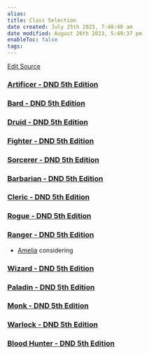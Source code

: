 ```yaml
---
alias: 
title: Class Selection
date created: July 25th 2023, 7:48:40 am
date modified: August 26th 2023, 5:49:37 pm
enableToc: false
tags: 
---
```

[Edit Source](https://github.com/bradhaas/TheCompendium-v2/blob/main/PCs/Class%20Selection.md)
### [Artificer - DND 5th Edition](http://dnd5e.wikidot.com/artificer)
### [Bard - DND 5th Edition](http://dnd5e.wikidot.com/bard)
### [Druid - DND 5th Edition](http://dnd5e.wikidot.com/druid)
### [Fighter - DND 5th Edition](http://dnd5e.wikidot.com/fighter)
### [Sorcerer - DND 5th Edition](http://dnd5e.wikidot.com/sorcerer)
### [Barbarian - DND 5th Edition](http://dnd5e.wikidot.com/barbarian)
### [Cleric - DND 5th Edition](http://dnd5e.wikidot.com/cleric)
### [Rogue - DND 5th Edition](http://dnd5e.wikidot.com/rogue)
### [Ranger - DND 5th Edition](http://dnd5e.wikidot.com/ranger)
- [Amelia](PCs/Amelia.md) considering
### [Wizard - DND 5th Edition](http://dnd5e.wikidot.com/wizard)
### [Paladin - DND 5th Edition](http://dnd5e.wikidot.com/paladin)
### [Monk - DND 5th Edition](http://dnd5e.wikidot.com/monk)
### [Warlock - DND 5th Edition](http://dnd5e.wikidot.com/warlock)
### [Blood Hunter - DND 5th Edition](http://dnd5e.wikidot.com/blood-hunter)
